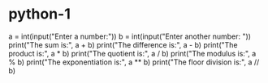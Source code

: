 # python-1
a = int(input("Enter a number:"))
b = int(input("Enter another number: "))
print("The sum is:", a + b)
print("The difference is:", a - b)
print("The product is:", a * b)
print("The quotient is:", a / b)
print("The modulus is:", a % b)
print("The exponentiation is:", a ** b)
print("The floor division is:", a // b)
